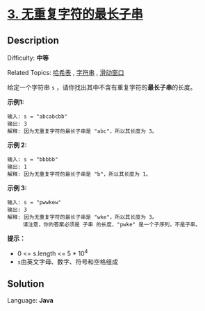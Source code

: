 # [3. 无重复字符的最长子串](https://leetcode.cn/problems/longest-substring-without-repeating-characters/)

## Description

Difficulty: **中等**

Related Topics: [哈希表](https://leetcode.cn/tag/hash-table/)
, [字符串](https://leetcode.cn/tag/string/)
, [滑动窗口](https://leetcode.cn/tag/sliding-window/)

给定一个字符串 `s` ，请你找出其中不含有重复字符的**最长子串**的长度。

**示例1:**

```
输入: s = "abcabcbb"
输出: 3 
解释: 因为无重复字符的最长子串是 "abc"，所以其长度为 3。
```

**示例 2:**

```
输入: s = "bbbbb"
输出: 1
解释: 因为无重复字符的最长子串是 "b"，所以其长度为 1。
```

**示例 3:**

```
输入: s = "pwwkew"
输出: 3
解释: 因为无重复字符的最长子串是 "wke"，所以其长度为 3。
     请注意，你的答案必须是 子串 的长度，"pwke" 是一个子序列，不是子串。
```

**提示：**

* 0 <= s.length <= 5 * 10<sup>4</sup>
* `s`由英文字母、数字、符号和空格组成

## Solution

Language: **Java**

```java

```